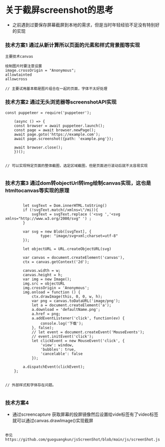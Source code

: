 # 关于截屏screenshot的思考

* 之前遇到过要保存屏幕截屏到本地的需求，但是当时年轻经验不足没有特别好的实现


### 技术方案1 通过从新计算所以页面的元素和样式背景图等实现

```
主要技术canvas

绘制图片时要注意设置
image.crossOrigin = "Anonymous";
allowtainted
allowcross

// 主要试用基本都是图片组合在一起的页面，字体不太好处理

```




### 技术方案2 通过无头浏览器等screenshotAPI实现


```
const puppeteer = require('puppeteer');

    (async () => {
    const browser = await puppeteer.launch();
    const page = await browser.newPage();
    await page.goto('https://example.com');
    await page.screenshot({path: 'example.png'});

    await browser.close();
    })();


// 可以实现特定页面的整体截图，选定区域截图，但是页面进行滚动后就不太容易实现


```

### 技术方案3 通过dom转objectUrl转img绘制canvas实现，这也是htmltocanvas等实现的原理




```

        let svgText = Dom.innerHTML.toString()  
        if (!svgText.match(/xmlns=\"/mi)){
            svgText = svgText.replace ('<svg ','<svg xmlns="http://www.w3.org/2000/svg" ') ;  
        }

        var svg = new Blob([svgText], {
                type: "image/svg+xml;charset=utf-8"
        });

        let objectURL = URL.createObjectURL(svg)

        var canvas = document.createElement('canvas'),
        ctx = canvas.getContext('2d');

        canvas.width = w;
        canvas.height = h;
        var img = new Image();
        img.src = objectURL
        img.crossOrigin = 'Anonymous';
        img.onload = function () {
            ctx.drawImage(this, 0, 0, w, h);
            var png = canvas.toDataURL('image/png');
            let a = document.createElement('a');
            a.download = 'defaultName.png';
            a.href = png;
            a.addEventListener('click', function(ev) {
                console.log('下载');
            }, false);
            // let event = document.createEvent('MouseEvents');
            // event.initEvent('click');
            let clickEvent = new MouseEvent('click', {
                'view': window,
                'bubbles': true,
                'cancelable': false
            });

        a.dispatchEvent(clickEvent);
    };


// 外部样式和字体存在问题。


```

### 技术方案4


* 通过screencapture 获取屏幕的投屏镜像然后设置给vide标签有了video标签就可以通过canvas.drawImage()实现截屏

```

参见
https://github.com/guoguangkun/jsScreenShot/blob/main/js/screenShot.js

```
